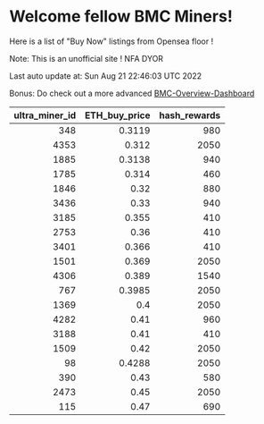 # Welcome fellow BMC Miners!
Here is a list of "Buy Now" listings from Opensea floor !

Note: This is an unofficial site ! NFA DYOR

Last auto update at: Sun Aug 21 22:46:03 UTC 2022

Bonus: Do check out a more advanced [BMC-Overview-Dashboard](https://dune.com/defifunk/BMC-Overview-Dashboard)


|   ultra_miner_id |   ETH_buy_price |   hash_rewards |
|-----------------:|----------------:|---------------:|
|              348 |          0.3119 |            980 |
|             4353 |          0.312  |           2050 |
|             1885 |          0.3138 |            940 |
|             1785 |          0.314  |            460 |
|             1846 |          0.32   |            880 |
|             3436 |          0.33   |            940 |
|             3185 |          0.355  |            410 |
|             2753 |          0.36   |            410 |
|             3401 |          0.366  |            410 |
|             1501 |          0.369  |           2050 |
|             4306 |          0.389  |           1540 |
|              767 |          0.3985 |           2050 |
|             1369 |          0.4    |           2050 |
|             4282 |          0.41   |            960 |
|             3188 |          0.41   |            410 |
|             1509 |          0.42   |           2050 |
|               98 |          0.4288 |           2050 |
|              390 |          0.43   |            580 |
|             2473 |          0.45   |           2050 |
|              115 |          0.47   |            690 |